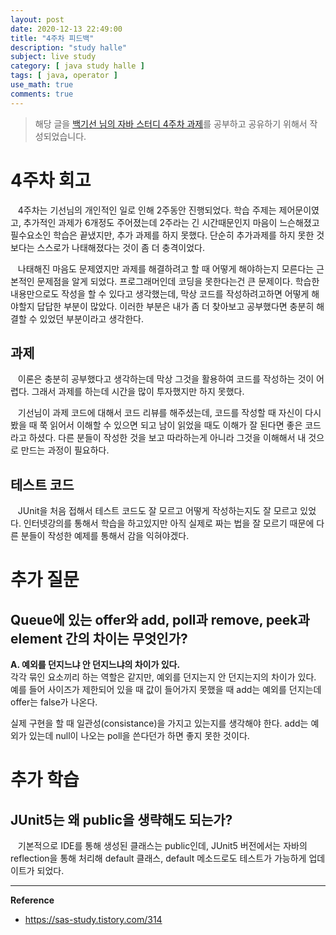 ```yaml
---
layout: post
date: 2020-12-13 22:49:00
title: "4주차 피드백"
description: "study halle"
subject: live study
category: [ java study halle ]
tags: [ java, operator ]
use_math: true
comments: true
---
```


> 해당 글을 [백기선 님의 자바 스터디 4주차 과제](https://github.com/whiteship/live-study/issues/4)를 공부하고 공유하기 위해서 작성되었습니다.

# 4주차 회고

&nbsp;&nbsp;&nbsp;4주차는 기선님의 개인적인 일로 인해 2주동안 진행되었다. 학습 주제는 제어문이였고, 추가적인 과제가 6개정도 주어졌는데 2주라는 긴 시간때문인지 마음이 느슨해졌고 필수요소인 학습은 끝냈지만, 추가 과제를 하지 못했다. 단순히 추가과제를 하지 못한 것보다는 스스로가 나태해졌다는 것이 좀 더 충격이었다.

&nbsp;&nbsp;&nbsp;나태해진 마음도 문제였지만 과제를 해결하려고 할 때 어떻게 해야하는지 모른다는 근본적인 문제점을 알게 되었다. 프로그래머인데 코딩을 못한다는건 큰 문제이다. 학습한 내용만으로도 작성을 할 수 있다고 생각했는데, 막상 코드를 작성하려고하면 어떻게 해야할지 답답한 부분이 많았다. 이러한 부분은 내가 좀 더 찾아보고 공부했다면 충분히 해결할 수 있었던 부분이라고 생각한다.

## 과제

&nbsp;&nbsp;&nbsp;이론은 충분히 공부했다고 생각하는데 막상 그것을 활용하여 코드를 작성하는 것이 어렵다. 그래서 과제를 하는데 시간을 많이 투자했지만 하지 못했다.

&nbsp;&nbsp;&nbsp;기선님이 과제 코드에 대해서 코드 리뷰를 해주셨는데, 코드를 작성할 때 자신이 다시 봤을 때 쭉 읽어서 이해할 수 있으면 되고 남이 읽었을 때도 이해가 잘 된다면 좋은 코드라고 하셨다. 다른 분들이 작성한 것을 보고 따라하는게 아니라 그것을 이해해서 내 것으로 만드는 과정이 필요하다.

## 테스트 코드

&nbsp;&nbsp;&nbsp;JUnit을 처음 접해서 테스트 코드도 잘 모르고 어떻게 작성하는지도 잘 모르고 있었다. 인터넷강의를 통해서 학습을 하고있지만 아직 실제로 짜는 법을 잘 모르기 때문에 다른 분들이 작성한 예제를 통해서 감을 익혀야겠다.

# 추가 질문

## Queue에 있는 offer와 add, poll과 remove, peek과 element 간의 차이는 무엇인가?

<b>A. 예외를 던지느냐 안 던지느냐의 차이가 있다.</b>  
각각 묶인 요소끼리 하는 역할은 같지만, 예외를 던지는지 안 던지는지의 차이가 있다. 예를 들어 사이즈가 제한되어 있을 때 값이 들어가지 못했을 때 add는 예외를 던지는데 offer는 false가 나온다.

실제 구현을 할 때 일관성(consistance)을 가지고 있는지를 생각해야 한다. add는 예외가 있는데 null이 나오는 poll을 쓴다던가 하면 좋지 못한 것이다.

# 추가 학습

## JUnit5는 왜 public을 생략해도 되는가?

&nbsp;&nbsp;&nbsp;기본적으로 IDE를 통해 생성된 클래스는 public인데, JUnit5 버전에서는 자바의 reflection을 통해 처리해 default 클래스, default 메소드로도 테스트가 가능하게 업데이트가 되었다.

---
**Reference**
+ <https://sas-study.tistory.com/314>
